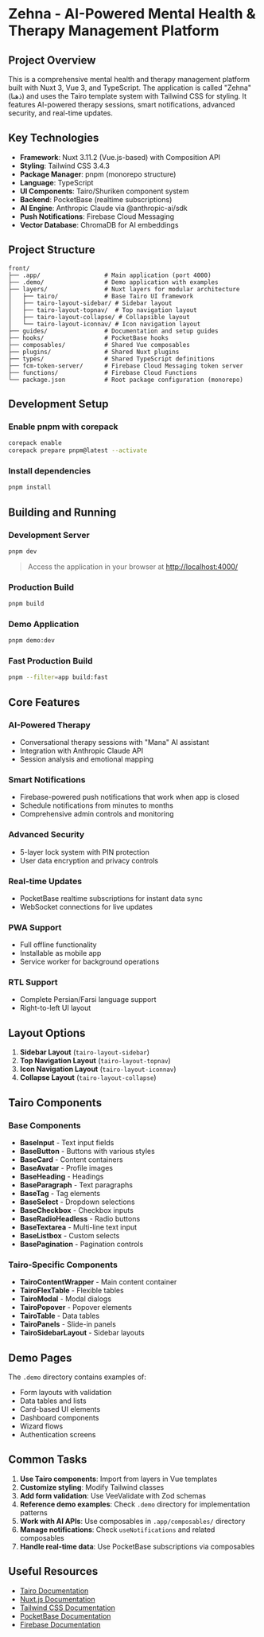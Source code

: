 # Zehna - AI-Powered Mental Health & Therapy Management Platform

## Project Overview

This is a comprehensive mental health and therapy management platform built with Nuxt 3, Vue 3, and TypeScript. The application is called "Zehna" (ذهنا) and uses the Tairo template system with Tailwind CSS for styling. It features AI-powered therapy sessions, smart notifications, advanced security, and real-time updates.

## Key Technologies

- **Framework**: Nuxt 3.11.2 (Vue.js-based) with Composition API
- **Styling**: Tailwind CSS 3.4.3
- **Package Manager**: pnpm (monorepo structure)
- **Language**: TypeScript
- **UI Components**: Tairo/Shuriken component system
- **Backend**: PocketBase (realtime subscriptions)
- **AI Engine**: Anthropic Claude via @anthropic-ai/sdk
- **Push Notifications**: Firebase Cloud Messaging
- **Vector Database**: ChromaDB for AI embeddings

## Project Structure

```
front/
├── .app/                  # Main application (port 4000)
├── .demo/                 # Demo application with examples
├── layers/                # Nuxt layers for modular architecture
│   ├── tairo/             # Base Tairo UI framework
│   ├── tairo-layout-sidebar/ # Sidebar layout
│   ├── tairo-layout-topnav/  # Top navigation layout
│   ├── tairo-layout-collapse/ # Collapsible layout
│   └── tairo-layout-iconnav/ # Icon navigation layout
├── guides/                # Documentation and setup guides
├── hooks/                 # PocketBase hooks
├── composables/           # Shared Vue composables
├── plugins/               # Shared Nuxt plugins
├── types/                 # Shared TypeScript definitions
├── fcm-token-server/      # Firebase Cloud Messaging token server
├── functions/             # Firebase Cloud Functions
└── package.json           # Root package configuration (monorepo)
```

## Development Setup

### Enable pnpm with corepack

```bash
corepack enable
corepack prepare pnpm@latest --activate
```

### Install dependencies

```bash
pnpm install
```

## Building and Running

### Development Server

```bash
pnpm dev
```

> Access the application in your browser at [http://localhost:4000/](http://localhost:4000/)

### Production Build

```bash
pnpm build
```

### Demo Application

```bash
pnpm demo:dev
```

### Fast Production Build

```bash
pnpm --filter=app build:fast
```

## Core Features

### AI-Powered Therapy
- Conversational therapy sessions with "Mana" AI assistant
- Integration with Anthropic Claude API
- Session analysis and emotional mapping

### Smart Notifications
- Firebase-powered push notifications that work when app is closed
- Schedule notifications from minutes to months
- Comprehensive admin controls and monitoring

### Advanced Security
- 5-layer lock system with PIN protection
- User data encryption and privacy controls

### Real-time Updates
- PocketBase realtime subscriptions for instant data sync
- WebSocket connections for live updates

### PWA Support
- Full offline functionality
- Installable as mobile app
- Service worker for background operations

### RTL Support
- Complete Persian/Farsi language support
- Right-to-left UI layout

## Layout Options

1. **Sidebar Layout** (`tairo-layout-sidebar`)
2. **Top Navigation Layout** (`tairo-layout-topnav`)
3. **Icon Navigation Layout** (`tairo-layout-iconnav`)
4. **Collapse Layout** (`tairo-layout-collapse`)

## Tairo Components

### Base Components
- **BaseInput** - Text input fields
- **BaseButton** - Buttons with various styles
- **BaseCard** - Content containers
- **BaseAvatar** - Profile images
- **BaseHeading** - Headings
- **BaseParagraph** - Text paragraphs
- **BaseTag** - Tag elements
- **BaseSelect** - Dropdown selections
- **BaseCheckbox** - Checkbox inputs
- **BaseRadioHeadless** - Radio buttons
- **BaseTextarea** - Multi-line text input
- **BaseListbox** - Custom selects
- **BasePagination** - Pagination controls

### Tairo-Specific Components
- **TairoContentWrapper** - Main content container
- **TairoFlexTable** - Flexible tables
- **TairoModal** - Modal dialogs
- **TairoPopover** - Popover elements
- **TairoTable** - Data tables
- **TairoPanels** - Slide-in panels
- **TairoSidebarLayout** - Sidebar layouts

## Demo Pages

The `.demo` directory contains examples of:
- Form layouts with validation
- Data tables and lists
- Card-based UI elements
- Dashboard components
- Wizard flows
- Authentication screens

## Common Tasks

1. **Use Tairo components**: Import from layers in Vue templates
2. **Customize styling**: Modify Tailwind classes
3. **Add form validation**: Use VeeValidate with Zod schemas
4. **Reference demo examples**: Check `.demo` directory for implementation patterns
5. **Work with AI APIs**: Use composables in `.app/composables/` directory
6. **Manage notifications**: Check `useNotifications` and related composables
7. **Handle real-time data**: Use PocketBase subscriptions via composables

## Useful Resources

- [Tairo Documentation](https://tairo.cssninja.io/documentation)
- [Nuxt.js Documentation](https://nuxt.com/docs)
- [Tailwind CSS Documentation](https://tailwindcss.com/docs)
- [PocketBase Documentation](https://pocketbase.io/docs)
- [Firebase Documentation](https://firebase.google.com/docs)